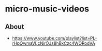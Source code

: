 # micro-music-videos

## About

* https://www.youtube.com/playlist?list=PL-rHpQwmaVLcNirOJs8hBxCzc4WORodVA
